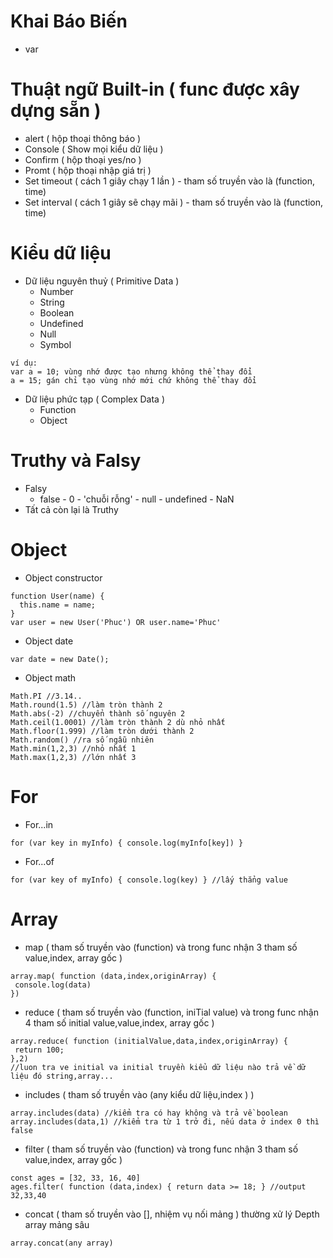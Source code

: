 # Khai Báo Biến 
* var
# Thuật ngữ Built-in ( func được xây dựng sẵn )
* alert ( hộp thoại thông báo )
* Console ( Show mọi kiểu dữ liệu )
* Confirm ( hộp thoại yes/no )
* Promt ( hộp thoại nhập giá trị )
* Set timeout ( cách 1 giây chạy 1 lần ) - tham số truyền vào là (function, time)
* Set interval ( cách 1 giây sẽ chạy mãi ) - tham số truyền vào là (function, time)
# Kiểu dữ liệu
* Dữ liệu nguyên thuỷ ( Primitive Data )
  * Number
  * String
  * Boolean
  * Undefined
  * Null
  * Symbol
~~~
ví dụ:
var a = 10; vùng nhớ được tạo nhưng không thể thay đổi
a = 15; gán chỉ tạo vùng nhớ mới chứ không thể thay đổi
~~~
* Dữ liệu phức tạp ( Complex Data )
  * Function
  * Object
# Truthy và Falsy
* Falsy
  * false - 0 - 'chuỗi rỗng' - null - undefined - NaN
* Tất cả còn lại là Truthy
# Object
* Object constructor
~~~
function User(name) {
  this.name = name;
}
var user = new User('Phuc') OR user.name='Phuc'
~~~
* Object date
~~~
var date = new Date();
~~~
* Object math
~~~
Math.PI //3.14..
Math.round(1.5) //làm tròn thành 2
Math.abs(-2) //chuyển thành số nguyên 2
Math.ceil(1.0001) //làm tròn thành 2 dù nhỏ nhất
Math.floor(1.999) //làm tròn dưới thành 2
Math.random() //ra số ngẫu nhiên
Math.min(1,2,3) //nhỏ nhất 1
Math.max(1,2,3) //lớn nhất 3
~~~
# For
* For...in
~~~
for (var key in myInfo) { console.log(myInfo[key]) }
~~~
* For...of
~~~
for (var key of myInfo) { console.log(key) } //lấy thẳng value
~~~
# Array
* map ( tham số truyền vào (function) và trong func nhận 3 tham số value,index, array gốc )
~~~
array.map( function (data,index,originArray) {
 console.log(data)
}) 
~~~
* reduce ( tham số truyền vào (function, iniTial value) và trong func nhận 4 tham số initial value,value,index, array gốc )
~~~
array.reduce( function (initialValue,data,index,originArray) {
 return 100;
},2)
//luon tra ve initial va initial truyền kiểu dữ liệu nào trả về dữ liệu đó string,array...
~~~
* includes ( tham số truyền vào (any kiểu dữ liệu,index ) )
~~~
array.includes(data) //kiểm tra có hay không và trả về boolean
array.includes(data,1) //kiểm tra từ 1 trở đi, nếu data ở index 0 thì false
~~~
* filter ( tham số truyền vào (function) và trong func nhận 3 tham số value,index, array gốc )
~~~
const ages = [32, 33, 16, 40]
ages.filter( function (data,index) { return data >= 18; } //output 32,33,40
~~~
* concat ( tham số truyền vào [], nhiệm vụ nối mảng ) thường xử lý Depth array mảng sâu
~~~
array.concat(any array)
~~~
